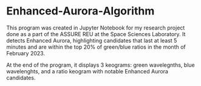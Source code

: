 # Enhanced-Aurora-Algorithm

This program was created in Jupyter Notebook for my research project done as a part of the ASSURE REU at the Space Sciences Laboratory. It detects Enhanced Aurora, highlighting candidates that last at least 5 minutes and are within the top 20% of green/blue ratios in the month of February 2023. 

At the end of the program, it displays 3 keograms: green wavelegnths, blue wavelenghts, and a ratio keogram with notable Enhanced Aurora candidates.
